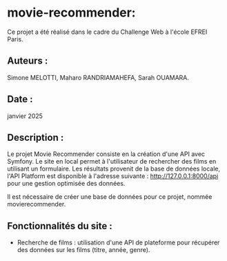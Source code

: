 # movie-recommender:
  Ce projet a été réalisé dans le cadre du Challenge Web à l'école EFREI Paris.
  
## Auteurs : 
Simone MELOTTI, Maharo RANDRIAMAHEFA, Sarah OUAMARA.

## Date : 
janvier 2025

## Description : 
Le projet Movie Recommender consiste en la création d'une API avec Symfony. Le site en local permet à l'utilisateur de rechercher des films en utilisant un formulaire. Les résultats provenit de la base de données locale, l'API Platform est disponible à l'adresse suivante : http://127.0.0.1:8000/api pour une gestion optimisée des données.

Il est nécessaire de créer une base de données pour ce projet, nommée movierecommender.

## Fonctionnalités du site :
 - Recherche de films : utilisation d'une API de plateforme pour récupérer des données sur les films (titre, année, genre).

